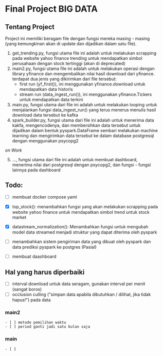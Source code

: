 # Final Project BIG DATA
## Tentang Project
Project ini memiliki beragam file dengan fungsi mereka masing - masing (yang kemungkinan akan di update dan dijadikan dalam satu file).

1. get_trending.py, fungsi utama file ini adalah untuk melakukan scrapping pada website yahoo finance trending untuk mendapatkan simbol perusahaan dengan stock tertinggi (akan di deprecated)
2. main2.py, fungsi utama file ini adalah untuk melakukan operasi dengan library yfinance dan mengembalikan nilai hasil download dari yfinance. terdapat dua jenis yang dikirimkan dari file tersebut: 
    - first run (yf_first()), ini menggunakan yfinance.download untuk mendapatkan data historis
    - stream run (data_ingest_run()), ini menggunakan yfinance.Tickers untuk mendapatkan data terkini
3. main.py, fungsi utama dari file ini adalah untuk melakukan looping untuk menjalankan fungsi data_ingest_run() yang terus menerus menulis hasil download data tersebut ke kafka
4. spark_builder.py, fungsi utama dari file ini adalah untuk menerima data kakfa, mengencodenya, dan membersihkan data tersebut untuk dijadikan dalam bentuk pyspark.DataFrame sembari melakukan machine learning dan mengirimkan data tersebut ke dalam database postgresql dengan menggunakan psycopg2


*on Work*


5. ..., fungsi utama dari file ini adalah untuk membuat dashboard, menerima nilai dari postgresql dengan psycopg2, dan fungsi - fungsi lainnya pada dashboard


## Todo:
- [ ] membuat docker compose yaml
- [x] top_stock(): menambahkan fungsi yang akan melakukan scrapping pada website yahoo finance untuk mendapatkan simbol trend untuk stock market
- [x] datastream_normalization(): Menambahkan fungsi untuk mengubah model data streamed menjadi struktur yang dapat diterima oleh pyspark
- [ ] menambahkan sistem pengiriman data yang dibuat oleh pyspark dan data prediksi pyspark ke postgres (Pasial)
- [ ] membuat daashboard


## Hal yang harus diperbaiki
- [ ] interval download untuk data seragam, gunakan interval per menit (sangat boros)
- [ ] occlusion culling ("simpan data apabila dibutuhkan / dilihat, jika tidak hapus!") pada data
### main2
    - [ ] metode pemilihan waktu
    - [ ] period ganti jadi satu bulan saja
### main
    - [ ] 

